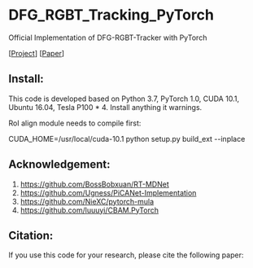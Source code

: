 # DFG_RGBT_Tracking_PyTorch
Official Implementation of DFG-RGBT-Tracker with PyTorch 

[[Project]()]   [[Paper]()]  

## Install: 
This code is developed based on Python 3.7, PyTorch 1.0, CUDA 10.1, Ubuntu 16.04, Tesla P100 * 4. Install anything it warnings. 

RoI align module needs to compile first: 

CUDA_HOME=/usr/local/cuda-10.1 python setup.py build_ext --inplace 


## Acknowledgement: 
1. https://github.com/BossBobxuan/RT-MDNet 
2. https://github.com/Ugness/PiCANet-Implementation 
3. https://github.com/NieXC/pytorch-mula 
4. https://github.com/luuuyi/CBAM.PyTorch 


## Citation: 
If you use this code for your research, please cite the following paper: 

